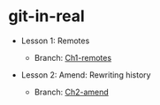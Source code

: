 # git-in-real

* Lesson 1: Remotes
    - Branch: [Ch1-remotes](https://github.com/akoserwal/git-in-real/blob/Ch1-remotes/1-lesson.md)


* Lesson 2: Amend: Rewriting history 
    - Branch: [Ch2-amend](https://github.com/akoserwal/git-in-real/blob/CH2-amend/2-lesson.md)
